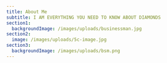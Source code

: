 ```yaml
---
title: About Me
subtitle: I AM EVERYTHING YOU NEED TO KNOW ABOUT DIAMONDS
section1:
  backgroundImage: /images/uploads/businessman.jpg
section2:
  image: /images/uploads/5c-image.jpg
section3:
  backgroundImage: /images/uploads/bsm.png
---
```


